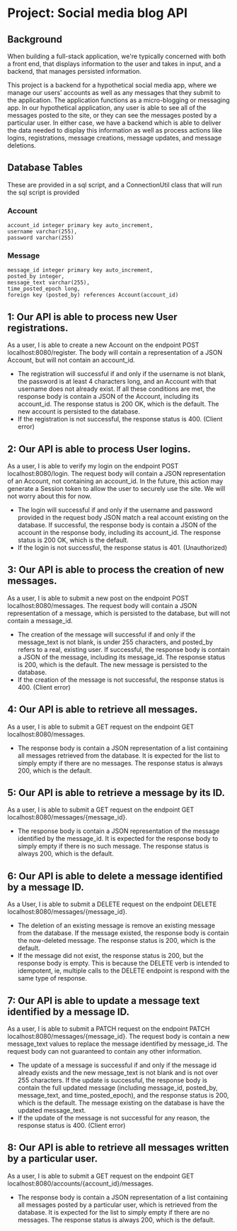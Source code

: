 # Project: Social media blog API

## Background 

When building a full-stack application, we're typically concerned with both a front end, that displays information to the user and takes in input, and a backend, that manages persisted information.

This project is a backend for a hypothetical social media app, where we manage our users’ accounts as well as any messages that they submit to the application. The application functions as a micro-blogging or messaging app. In our hypothetical application, any user is able to see all of the messages posted to the site, or they can see the messages posted by a particular user. In either case, we have a backend which is able to deliver the data needed to display this information as well as process actions like logins, registrations, message creations, message updates, and message deletions.

## Database Tables 

These are provided in a sql script, and a ConnectionUtil class that will run the sql script is provided

### Account
```
account_id integer primary key auto_increment,
username varchar(255),
password varchar(255)
```

### Message
```
message_id integer primary key auto_increment,
posted_by integer,
message_text varchar(255),
time_posted_epoch long,
foreign key (posted_by) references Account(account_id)
```

## 1: Our API is able to process new User registrations.

As a user, I is able to create a new Account on the endpoint POST localhost:8080/register. The body will contain a representation of a JSON Account, but will not contain an account_id.

- The registration will successful if and only if the username is not blank, the password is at least 4 characters long, and an Account with that username does not already exist. If all these conditions are met, the response body is contain a JSON of the Account, including its account_id. The response status is 200 OK, which is the default. The new account is persisted to the database.
- If the registration is not successful, the response status is 400. (Client error)

## 2: Our API is able to process User logins.

As a user, I is able to verify my login on the endpoint POST localhost:8080/login. The request body will contain a JSON representation of an Account, not containing an account_id. In the future, this action may generate a Session token to allow the user to securely use the site. We will not worry about this for now.

- The login will successful if and only if the username and password provided in the request body JSON match a real account existing on the database. If successful, the response body is contain a JSON of the account in the response body, including its account_id. The response status is 200 OK, which is the default.
- If the login is not successful, the response status is 401. (Unauthorized)


## 3: Our API is able to process the creation of new messages.

As a user, I is able to submit a new post on the endpoint POST localhost:8080/messages. The request body will contain a JSON representation of a message, which is persisted to the database, but will not contain a message_id.

- The creation of the message will successful if and only if the message_text is not blank, is under 255 characters, and posted_by refers to a real, existing user. If successful, the response body is contain a JSON of the message, including its message_id. The response status is 200, which is the default. The new message is persisted to the database.
- If the creation of the message is not successful, the response status is 400. (Client error)

## 4: Our API is able to retrieve all messages.

As a user, I is able to submit a GET request on the endpoint GET localhost:8080/messages.

- The response body is contain a JSON representation of a list containing all messages retrieved from the database. It is expected for the list to simply empty if there are no messages. The response status is always 200, which is the default.

## 5: Our API is able to retrieve a message by its ID.

As a user, I is able to submit a GET request on the endpoint GET localhost:8080/messages/{message_id}.

- The response body is contain a JSON representation of the message identified by the message_id. It is expected for the response body to simply empty if there is no such message. The response status is always 200, which is the default.

## 6: Our API is able to delete a message identified by a message ID.

As a User, I is able to submit a DELETE request on the endpoint DELETE localhost:8080/messages/{message_id}.

- The deletion of an existing message is remove an existing message from the database. If the message existed, the response body is contain the now-deleted message. The response status is 200, which is the default.
- If the message did not exist, the response status is 200, but the response body is empty. This is because the DELETE verb is intended to idempotent, ie, multiple calls to the DELETE endpoint is respond with the same type of response.

## 7: Our API is able to update a message text identified by a message ID.

As a user, I is able to submit a PATCH request on the endpoint PATCH localhost:8080/messages/{message_id}. The request body is contain a new message_text values to replace the message identified by message_id. The request body can not guaranteed to contain any other information.

- The update of a message is successful if and only if the message id already exists and the new message_text is not blank and is not over 255 characters. If the update is successful, the response body is contain the full updated message (including message_id, posted_by, message_text, and time_posted_epoch), and the response status is 200, which is the default. The message existing on the database is have the updated message_text.
- If the update of the message is not successful for any reason, the response status is 400. (Client error)

## 8: Our API is able to retrieve all messages written by a particular user.

As a user, I is able to submit a GET request on the endpoint GET localhost:8080/accounts/{account_id}/messages.

- The response body is contain a JSON representation of a list containing all messages posted by a particular user, which is retrieved from the database. It is expected for the list to simply empty if there are no messages. The response status is always 200, which is the default.
